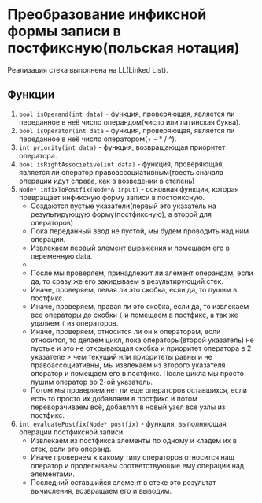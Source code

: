 # Преобразование инфиксной формы записи в постфиксную(польская нотация)
Реализация стека выполнена на LL(Linked List).

## Функции

1. ```bool isOperand(int data)``` - функция, проверяющая, является ли переданное в неё число операндом(число или латинская буква).
2. ```bool isOperator(int data``` - функция, проверяющая, является ли переданное в неё число оператором(+ - * / ^).
3. ```int priority(int data)``` - функция, возвращающая приоритет оператора.
4. ```bool isRightAssocietive(int data)``` - функция, проверяющая, является ли оператор правоассоциативным(тоесть сначала операции идут справа, как в возведении в степень)
5. ```Node* infixToPostfix(Node*& input)``` -  основная функция, которая превращает инфиксную форму записи в постфиксную.
     - Создаются пустые указатели(первый это указатель на результирующую форму(постфиксную), а второй для операторов)
     - Пока переданный ввод не пустой, мы будем проводить над ним операции.
     - Извлекаем первый элемент выражения и помещаем его в переменную data.
     - 
     - После мы проверяем, принадлежит ли элемент операндам, если да, то сразу же его закидываем в результирующий стек.
     - Иначе, проверяем, левая ли это скобка, если да, то пушим в постфикс.
     - Иначе, проверяем, правая ли это скобка, если да, то извлекаем все операторы до скобки `(` и помещаем в постфикс, а так же удаляем `(` из операторов.
     - Иначе, проверяем, относится ли он к операторам,
       если относится, то делаем цикл, пока операторы(второй указатель) не пустые и это не открывающая скобка и приоритет оператора в 2 указателе > чем текущий или
       приоритеты равны и не правоассоциативны, мы извлекаем из второго указателя оператор и помещаем его в постфикс. После цикла мы просто пушим оператор во 2-ой указатель.
     - Потом мы проверяем нет ли еще операторов оставшихся, если есть то просто их добавляем в постфикс и потом переворачиваем всё, добавляя в новый узел все узлы из постфикс.
6. ```int evaluatePostfix(Node* postfix)``` - функция, выполняющая операции постфиксной записи.
     - Извлекаем из постфикса элементы по одному и кладем их в стек, если это операнд.
     - Иначе проверяем к какому типу операторов относится наш оператор и проделываем соответствующие ему операции над элементами.
     - Последний оставшийся элемент в стеке это результат вычисления, возвращаем его и выводим.
